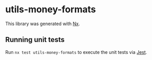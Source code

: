 # utils-money-formats

This library was generated with [Nx](https://nx.dev).

## Running unit tests

Run `nx test utils-money-formats` to execute the unit tests via [Jest](https://jestjs.io).
